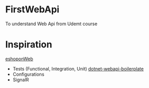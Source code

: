 # FirstWebApi
To understand Web Api from Udemt course 

# Inspiration
[eshoponWeb](https://github.com/dotnet-architecture/eShopOnWeb)
* Tests (Functional, Integration, Unit)
[dotnet-webapi-boilerplate](https://github.com/fullstackhero/dotnet-webapi-boilerplate)
* Configurations
* SignalR

